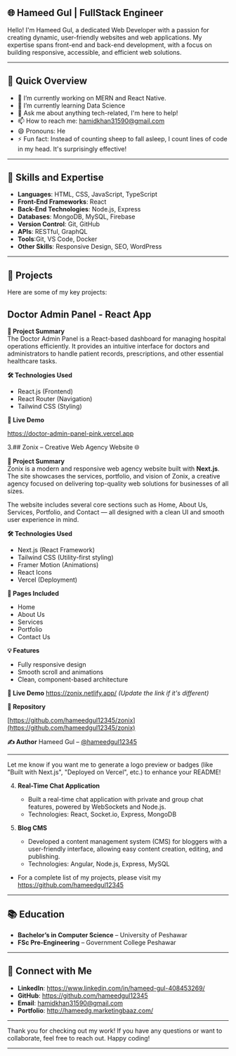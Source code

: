 
## 🌐 Hameed Gul | FullStack Engineer

Hello! I'm Hameed Gul, a dedicated Web Developer with a passion for creating dynamic, user-friendly websites and web applications. My expertise spans front-end and back-end development, with a focus on building responsive, accessible, and efficient web solutions.

---
## 🚀 Quick Overview
- 🔭 I’m currently working on MERN and React Native.
- 🌱 I’m currently learning Data Science
- 💬 Ask me about anything tech-related, I'm here to help!
- 📫 How to reach me: hamidkhan31590@gmail.com
- 😄 Pronouns: He
- ⚡ Fun fact: Instead of counting sheep to fall asleep, I count lines of code in my head. It's surprisingly effective!
---
## 🚀 Skills and Expertise

- **Languages**: HTML, CSS, JavaScript, TypeScript
- **Front-End Frameworks**: React
- **Back-End Technologies**: Node.js, Express
- **Databases**: MongoDB, MySQL, Firebase
- **Version Control**: Git, GitHub
- **APIs**: RESTful, GraphQL
- **Tools**:Git, VS Code, Docker
- **Other Skills**: Responsive Design, SEO, WordPress

---

## 📁 Projects

Here are some of my key projects:
## Doctor Admin Panel - React App
**🚀 Project Summary**  
  The Doctor Admin Panel is a React-based dashboard for managing hospital operations efficiently. It provides an intuitive interface for doctors and administrators to handle patient records, prescriptions, and other essential healthcare tasks.

**🛠️ Technologies Used**
- React.js (Frontend)
- React Router (Navigation)
- Tailwind CSS (Styling)

**🔗 Live Demo**

  https://doctor-admin-panel-pink.vercel.app
  
3.## Zonix – Creative Web Agency Website 🌐

**🚀 Project Summary**  
Zonix is a modern and responsive web agency website built with **Next.js**. The site showcases the services, portfolio, and vision of Zonix, a creative agency focused on delivering top-quality web solutions for businesses of all sizes.

The website includes several core sections such as Home, About Us, Services, Portfolio, and Contact — all designed with a clean UI and smooth user experience in mind.

**🛠️ Technologies Used**
- Next.js (React Framework)
- Tailwind CSS (Utility-first styling)
- Framer Motion (Animations)
- React Icons
- Vercel (Deployment)

**📁 Pages Included**
- Home
- About Us
- Services
- Portfolio
- Contact Us

**💡 Features**
- Fully responsive design
- Smooth scroll and animations
- Clean, component-based architecture

**🔗 Live Demo**
https://zonix.netlify.app/
*(Update the link if it's different)*

**📂 Repository**

[https://github.com/hameedgul12345/zonix](https://github.com/hameedgul12345/zonix)

**✍️ Author**
Hameed Gul – [@hameedgul12345](https://github.com/hameedgul12345)

---

Let me know if you want me to generate a logo preview or badges (like "Built with Next.js", "Deployed on Vercel", etc.) to enhance your README!

4. **Real-Time Chat Application**  
   - Built a real-time chat application with private and group chat features, powered by WebSockets and Node.js.
   - Technologies: React, Socket.io, Express, MongoDB

5. **Blog CMS**  
   - Developed a content management system (CMS) for bloggers with a user-friendly interface, allowing easy content creation, editing, and publishing.
   - Technologies: Angular, Node.js, Express, MySQL
     
- For a complete list of my projects, please visit my https://github.com/hameedgul12345

---

## 📚 Education

- **Bachelor’s in Computer Science** – University of Peshawar
- **FSc Pre-Engineering** – Government College Peshawar
---



## 🤝 Connect with Me

- **LinkedIn**: https://www.linkedin.com/in/hameed-gul-408453269/
- **GitHub**: https://github.com/hameedgul12345
- **Email**: hamidkhan31590@gmail.com
- **Portfolio**: http://hameedg.marketingbaaz.com/
---

Thank you for checking out my work! If you have any questions or want to collaborate, feel free to reach out. Happy coding!

---
